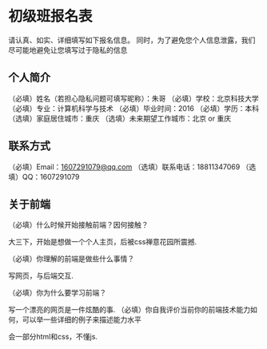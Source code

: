 # 初级班报名表

请认真、如实、详细填写如下报名信息。
同时，为了避免您个人信息泄露，我们尽可能地避免让您填写过于隐私的信息

## 个人简介

（必填）姓名（若担心隐私问题可填写昵称）：朱哥
（必填）学校：北京科技大学
（必填）专业：计算机科学与技术
（必填）毕业时间：2016
（必填）学历：本科
（选填）家庭居住城市：重庆
（选填）未来期望工作城市：北京 or 重庆

## 联系方式

（必填）Email：1607291079@qq.com
（选填）联系电话：18811347069
（选填）QQ：1607291079

## 关于前端

（必填）什么时候开始接触前端？因何接触？

大三下，开始是想做一个个人主页，后被css禅意花园所震撼.

（必填）你理解的前端是做些什么事情？

写网页，与后端交互.

（必填）你为什么要学习前端？

写一个漂亮的网页是一件炫酷的事.
（必填）你自我评价当前你的前端技术能力如何，可以举一些详细的例子来描述能力水平

会一部分html和css，不懂js.
